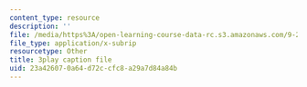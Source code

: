 ```yaml
---
content_type: resource
description: ''
file: /media/https%3A/open-learning-course-data-rc.s3.amazonaws.com/9-20-animal-behavior-fall-2013/23a426070a64d72ccfc8a29a7d84a84b_472228.srt
file_type: application/x-subrip
resourcetype: Other
title: 3play caption file
uid: 23a42607-0a64-d72c-cfc8-a29a7d84a84b
---
```

